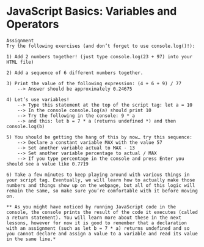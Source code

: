 # JavaScript Basics: Variables and Operators

    Assignment
    Try the following exercises (and don’t forget to use console.log()!):

    1) Add 2 numbers together! (just type console.log(23 + 97) into your HTML file)

    2) Add a sequence of 6 different numbers together.

    3) Print the value of the following expression: (4 + 6 + 9) / 77
        --> Answer should be approximately 0.24675

    4) Let’s use variables!
        --> Type this statement at the top of the script tag: let a = 10
        --> In the console console.log(a) should print 10
        --> Try the following in the console: 9 * a
        --> and this: let b = 7 * a (returns undefined *) and then console.log(b)

    5) You should be getting the hang of this by now… try this sequence:
        --> Declare a constant variable MAX with the value 57
        --> Set another variable actual to MAX - 13
        --> Set another variable percentage to actual / MAX
        --> If you type percentage in the console and press Enter you should see a value like 0.7719

    6) Take a few minutes to keep playing around with various things in your script tag. Eventually, we will learn how to actually make those numbers and things show up on the webpage, but all of this logic will remain the same, so make sure you’re comfortable with it before moving on.

    ** As you might have noticed by running JavaScript code in the console, the console prints the result of the code it executes (called a return statement). You will learn more about these in the next lessons, however for now it is good to remember that a declaration with an assignment (such as let b = 7 * a) returns undefined and so you cannot declare and assign a value to a variable and read its value in the same line.*